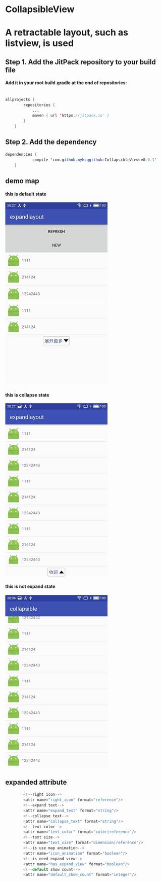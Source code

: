 # CollapsibleView
# A retractable layout, such as listview, is used
## Step 1. Add the JitPack repository to your build file
#### Add it in your root build.gradle at the end of repositories:
```java 

allprojects {
		repositories {
			...
			maven { url 'https://jitpack.io' }
		}
	}
```
## Step 2. Add the dependency
```java
dependencies {
	        compile 'com.github.myhcqgithub:CollapsibleView:v0.0.1'
	}
```

## demo map
#### this is default state
![image](https://github.com/myhcqgithub/CollapsibleView/blob/master/img/1.jpg)
#### this is collapse state 
![image](https://github.com/myhcqgithub/CollapsibleView/blob/master/img/2.jpg)
#### this is not expand state 
![image](https://github.com/myhcqgithub/CollapsibleView/blob/master/img/3.jpg)

## expanded attribute
``` java
        <!--right icon-->
        <attr name="right_icon" format="reference"/>
        <!--expand text-->
        <attr name="expand_text" format="string"/>
        <!--collapse text-->
        <attr name="collapse_text" format="string"/>
        <!--text color-->
        <attr name="text_color" format="color|reference"/>
        <!--text size-->
        <attr name="text_size" format="dimension|reference"/>
        <!--is use map animation-->
        <attr name="icon_animation" format="boolean"/>
        <!--is need expand view-->
        <attr name="has_expand_view" format="boolean"/>
        <!--default show count-->
        <attr name="default_show_count" format="integer"/>
        
```        
